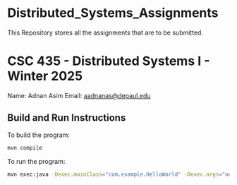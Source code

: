 # Distributed_Systems_Assignments
This Repository stores all the assignments that are to be submitted.
# CSC 435 - Distributed Systems I - Winter 2025

Name: Adnan Asim
Email: aadnanas@depaul.edu

## Build and Run Instructions

To build the program:

```bash
mvn compile
```

To run the program:
```bash
mvn exec:java -Dexec.mainClass="com.example.HelloWorld" -Dexec.args="output.txt \"Your message here\""
```
